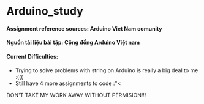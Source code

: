 # Arduino_study


#### Assignment reference sources: Arduino Viet Nam comunity
#### Nguồn tài liệu bài tập: Cộng đồng Arduino Việt nam

#### Current Difficulties:
- Trying to solve problems with string on Arduino is really a big deal to me :(((
- Still have 4 more assignments to code :"< 

DON'T TAKE MY WORK AWAY WITHOUT PERMISION!!!

